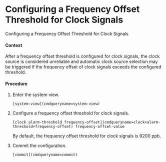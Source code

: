Configuring a Frequency Offset Threshold for Clock Signals
==========================================================

Configuring a Frequency Offset Threshold for Clock Signals

#### Context

After a frequency offset threshold is configured for clock signals, the clock source is considered unreliable and automatic clock source selection may be triggered if the frequency offset of clock signals exceeds the configured threshold.


#### Procedure

1. Enter the system view.
   
   
   ```
   [system-view](cmdqueryname=system-view)
   ```
2. Configure a frequency offset threshold for clock signals.
   
   
   ```
   [clock alarm-threshold frequency-offset](cmdqueryname=clock+alarm-threshold+frequency-offset) frequency-offset-value
   ```
   
   By default, the frequency offset threshold for clock signals is 9200 ppb.
3. Commit the configuration.
   
   
   ```
   [commit](cmdqueryname=commit)
   ```